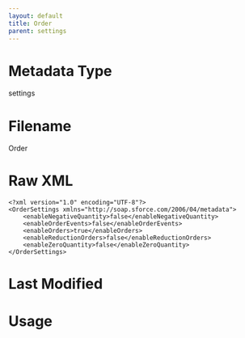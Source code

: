 ```yaml
---
layout: default
title: Order
parent: settings
---
```

# Metadata Type
settings


# Filename 
Order


# Raw XML
```
<?xml version="1.0" encoding="UTF-8"?>
<OrderSettings xmlns="http://soap.sforce.com/2006/04/metadata">
    <enableNegativeQuantity>false</enableNegativeQuantity>
    <enableOrderEvents>false</enableOrderEvents>
    <enableOrders>true</enableOrders>
    <enableReductionOrders>false</enableReductionOrders>
    <enableZeroQuantity>false</enableZeroQuantity>
</OrderSettings>
```


# Last Modified


# Usage
